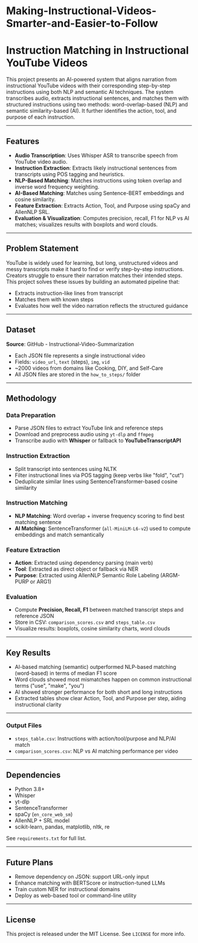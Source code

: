 # Making-Instructional-Videos-Smarter-and-Easier-to-Follow
# Instruction Matching in Instructional YouTube Videos

This project presents an AI-powered system that aligns narration from instructional YouTube videos with their corresponding step-by-step instructions using both NLP and semantic AI techniques. The system transcribes audio, extracts instructional sentences, and matches them with structured instructions using two methods: word-overlap-based (NLP) and semantic similarity-based (AI). It further identifies the action, tool, and purpose of each instruction.

---

## Features

* **Audio Transcription**: Uses Whisper ASR to transcribe speech from YouTube video audio.
* **Instruction Extraction**: Extracts likely instructional sentences from transcripts using POS tagging and heuristics.
* **NLP-Based Matching**: Matches instructions using token overlap and inverse word frequency weighting.
* **AI-Based Matching**: Matches using Sentence-BERT embeddings and cosine similarity.
* **Feature Extraction**: Extracts Action, Tool, and Purpose using spaCy and AllenNLP SRL.
* **Evaluation & Visualization**: Computes precision, recall, F1 for NLP vs AI matches; visualizes results with boxplots and word clouds.

---

## Problem Statement

YouTube is widely used for learning, but long, unstructured videos and messy transcripts make it hard to find or verify step-by-step instructions. Creators struggle to ensure their narration matches their intended steps. This project solves these issues by building an automated pipeline that:

* Extracts instruction-like lines from transcript
* Matches them with known steps
* Evaluates how well the video narration reflects the structured guidance

---

## Dataset

**Source**: GitHub - Instructional-Video-Summarization

* Each JSON file represents a single instructional video
* Fields: `video_url`, `text` (steps), `img`, `vid`
* \~2000 videos from domains like Cooking, DIY, and Self-Care
* All JSON files are stored in the `how_to_steps/` folder

---

## Methodology

### Data Preparation

* Parse JSON files to extract YouTube link and reference steps
* Download and preprocess audio using `yt-dlp` and `ffmpeg`
* Transcribe audio with **Whisper** or fallback to **YouTubeTranscriptAPI**

### Instruction Extraction

* Split transcript into sentences using NLTK
* Filter instructional lines via POS tagging (keep verbs like "fold", "cut")
* Deduplicate similar lines using SentenceTransformer-based cosine similarity

### Instruction Matching

* **NLP Matching**: Word overlap + inverse frequency scoring to find best matching sentence
* **AI Matching**: SentenceTransformer (`all-MiniLM-L6-v2`) used to compute embeddings and match semantically

### Feature Extraction

* **Action**: Extracted using dependency parsing (main verb)
* **Tool**: Extracted as direct object or fallback via NER
* **Purpose**: Extracted using AllenNLP Semantic Role Labeling (ARGM-PURP or ARG1)

### Evaluation

* Compute **Precision, Recall, F1** between matched transcript steps and reference JSON
* Store in CSV: `comparison_scores.csv` and `steps_table.csv`
* Visualize results: boxplots, cosine similarity charts, word clouds

---

## Key Results

* AI-based matching (semantic) outperformed NLP-based matching (word-based) in terms of median F1 score
* Word clouds showed most mismatches happen on common instructional terms ("use", "make", "you")
* AI showed stronger performance for both short and long instructions
* Extracted tables show clear Action, Tool, and Purpose per step, aiding instructional clarity

---

### Output Files

* `steps_table.csv`: Instructions with action/tool/purpose and NLP/AI match
* `comparison_scores.csv`: NLP vs AI matching performance per video

---

## Dependencies

* Python 3.8+
* Whisper
* yt-dlp
* SentenceTransformer
* spaCy (`en_core_web_sm`)
* AllenNLP + SRL model
* scikit-learn, pandas, matplotlib, nltk, re

See `requirements.txt` for full list.

---

## Future Plans

* Remove dependency on JSON: support URL-only input
* Enhance matching with BERTScore or instruction-tuned LLMs
* Train custom NER for instructional domains
* Deploy as web-based tool or command-line utility

---

## License

This project is released under the MIT License. See `LICENSE` for more info.
